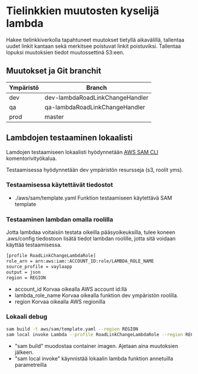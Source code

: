 # Tielinkkien muutosten kyselijä lambda

Hakee tielinkkiverkolla tapahtuneet muutokset tietyllä aikavälillä, tallentaa uudet linkit kantaan sekä merkitsee poistuvat linkit poistuviksi. Tallentaa lopuksi muutoksien tiedot muutossettinä S3:een.

## Muutokset ja Git branchit

| Ympäristö | Branch                          |
|-----------|---------------------------------|
| dev       | dev-lambdaRoadLinkChangeHandler |
| qa        | qa-lambdaRoadLinkChangeHandler  |
| prod      | master                          |

## Lambdojen testaaminen lokaalisti

Lamdojen testaamiseen lokaalisti hyödynnetään [AWS SAM CLI](https://docs.aws.amazon.com/serverless-application-model/latest/developerguide/serverless-sam-cli-install.html) komentorivityökalua.

Testaamisessa hyödynnetään dev ympäristön resursseja (s3, roolit yms).

### Testaamisessa käytettävät tiedostot

- ./aws/sam/template.yaml Funktion testaamiseen käytettävä SAM template

### Testaaminen lambdan omalla roolilla

Jotta lambdaa voitaisiin testata oikeilla pääsyoikeuksilla, tulee koneen .aws/config tiedostoon lisätä tiedot lambdan roolille, jotta sitä voidaan käyttää testaamisessa.

```sh
[profile RoadLinkChangeLambdaRole]
role_arn = arn:aws:iam::ACCOUNT_ID:role/LAMBDA_ROLE_NAME
source_profile = vaylaapp
output = json
region = REGION
```

- account_id Korvaa oikealla AWS account id:llä
- lambda_role_name Korvaa oikealla funktion dev ympäristön roolilla.
- region Korvaa oikealla AWS regionilla

### Lokaali debug

```sh
sam build -t aws/sam/template.yaml --region REGION
sam local invoke Lambda --profile RoadLinkChangeLambdaRole --region REGION --env-vars env.json --log-file debug.log
```

- "sam build" muodostaa container imagen. Ajetaan aina muutoksien jälkeen.
- "sam local invoke" käynnistää lokaalin lambda funktion annetuilla parametreilla
